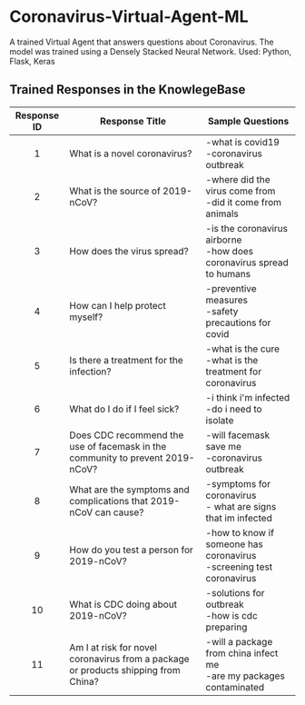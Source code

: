 # Coronavirus-Virtual-Agent-ML
A trained Virtual Agent that answers questions about Coronavirus. The model was trained using a Densely Stacked Neural Network. Used: Python, Flask, Keras


## Trained Responses in the KnowlegeBase
| Response ID | Response Title | Sample Questions |
| :---:  | --- | --- |
| 1 | What is a novel coronavirus? | -what is covid19<br>-coronavirus outbreak |
| 2 | What is the source of 2019-nCoV? | -where did the virus come from<br>-did it come from animals |
| 3 | How does the virus spread? | -is the coronavirus airborne<br>-how does coronavirus spread to humans |
| 4 | How can I help protect myself? | -preventive measures<br>-safety precautions for covid |
| 5 | Is there a treatment for the infection? | -what is the cure<br>-what is the treatment for coronavirus |
| 6 | What do I do if I feel sick? | -i think i'm infected<br>-do i need to isolate |
| 7 | Does CDC recommend the use of facemask in the community to prevent 2019-nCoV? | -will facemask save me<br>-coronavirus outbreak |
| 8 | What are the symptoms and complications that 2019-nCoV can cause? | -symptoms for coronavirus <br>- what are signs that im infected |
| 9 | How do you test a person for 2019-nCoV? | -how to know if someone has coronavirus <br>-screening test coronavirus |
| 10 | What is CDC doing about 2019-nCoV? | -solutions for outbreak <br>-how is cdc preparing |
| 11 | Am I at risk for novel coronavirus from a package or products shipping from China? | -will a package from china infect me <br>-are my packages contaminated |
